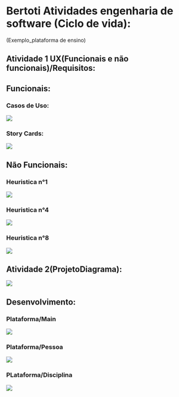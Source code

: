 # Bertoti Atividades engenharia de software (Ciclo de vida):
(Exemplo_plataforma de ensino)


## Atividade 1 UX(Funcionais e não funcionais)/Requisitos:
## Funcionais:

### Casos de Uso:
<img src="https://github.com/LeoAdlerr/bertoti/blob/main/EngenhariaDeSoftware/IMG/FuncionaisTeams.jpeg">

### Story Cards:
<img src="https://github.com/LeoAdlerr/bertoti/blob/main/EngenhariaDeSoftware/IMG/Storycards.jpeg">

## Não Funcionais:

### Heuristica n°1
<img src="https://github.com/LeoAdlerr/bertoti/blob/main/EngenhariaDeSoftware/IMG/Heuristican1.jpg">

### Heuristica n°4
<img src="https://github.com/LeoAdlerr/bertoti/blob/main/EngenhariaDeSoftware/IMG/design_Heuristica_amazon.png">

### Heuristica n°8
<img src="https://github.com/LeoAdlerr/bertoti/blob/main/EngenhariaDeSoftware/IMG/Heuristican8.png">

## Atividade 2(ProjetoDiagrama):

<img src="https://github.com/LeoAdlerr/bertoti/blob/main/EngenhariaDeSoftware/IMG/DiagramadeClassePlat.jpeg">

## Desenvolvimento:

### Plataforma/Main
<img src="https://github.com/LeoAdlerr/bertoti/blob/main/EngenhariaDeSoftware/IMG/Plataformaa%20(1).png">

### Plataforma/Pessoa
<img src="https://github.com/LeoAdlerr/bertoti/blob/main/EngenhariaDeSoftware/IMG/Plataformaa%20(3).png">

### PLataforma/Disciplina
<img src="https://github.com/LeoAdlerr/bertoti/blob/main/EngenhariaDeSoftware/IMG/Plataformaa%20(2).png">


